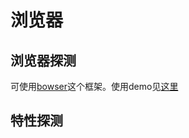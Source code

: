 # 浏览器

## 浏览器探测
可使用[bowser](https://github.com/ded/bowser)这个框架。使用demo见[这里](http://htmlpreview.github.io/?)

## 特性探测